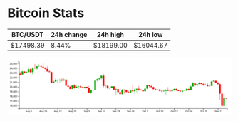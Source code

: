 # Bitcoin Stats

BTC/USDT|24h change|24h high|24h low|
|---|---|---|---|
|$17498.39|8.44%|$18199.00|$16044.67|

<img src="./chart.svg">
